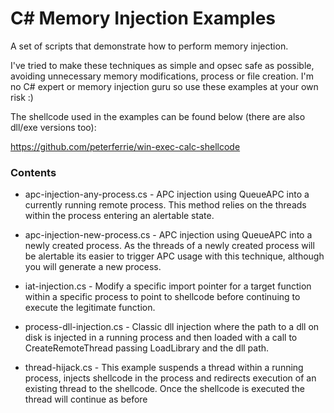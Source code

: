 # C# Memory Injection Examples

A set of scripts that demonstrate how to perform memory injection.

I've tried to make these techniques as simple and opsec safe as possible, avoiding unnecessary memory modifications, process or file creation. I'm no C# expert or memory injection guru so use these examples at your own risk :)

The shellcode used in the examples can be found below (there are also dll/exe versions too): 

https://github.com/peterferrie/win-exec-calc-shellcode

### Contents

- apc-injection-any-process.cs - APC injection using QueueAPC into a currently running remote process. This method relies on the threads within the process entering an alertable state.

- apc-injection-new-process.cs - APC injection using QueueAPC into a newly created process. As the threads of a newly created process will be alertable its easier to trigger APC usage with this technique, although you will generate a new process.

- iat-injection.cs - Modify a specific import pointer for a target function within a specific process to point to shellcode before continuing to execute the legitimate function.

- process-dll-injection.cs - Classic dll injection where the path to a dll on disk is injected in a running process and then loaded with a call to CreateRemoteThread passing LoadLibrary and the dll path.

- thread-hijack.cs - This example suspends a thread within a running process, injects shellcode in the process and redirects execution of an existing thread to the shellcode. Once the shellcode is executed the thread will continue as before


